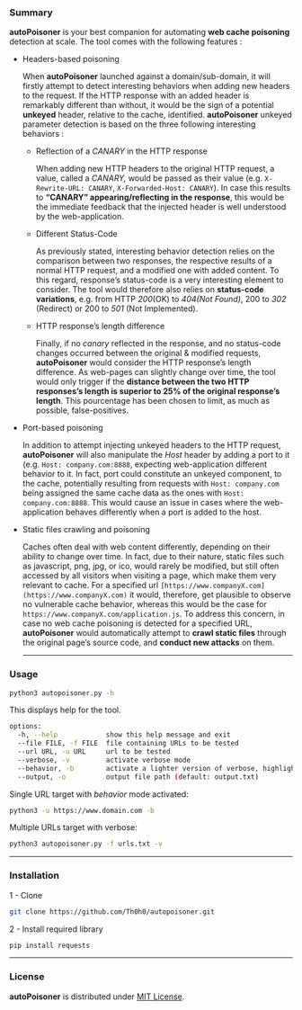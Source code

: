 ### Summary

**autoPoisoner** is your best companion for automating **web cache poisoning** detection at scale. The tool comes with the following features : 

- Headers-based poisoning
    
    When **autoPoisoner** launched against a domain/sub-domain, it will firstly attempt to detect interesting behaviors when adding new headers to the request. If the HTTP response with an added header is remarkably different than without, it would be the sign of a potential **unkeyed** header, relative to the cache, identified.
    **autoPoisoner** unkeyed parameter detection is based on the three following interesting behaviors :
    
    - Reflection of a *CANARY* in the HTTP response
        
        When adding new HTTP headers to the original HTTP request, a value, called a *CANARY,* would be passed as their value (e.g. `X-Rewrite-URL: CANARY`, `X-Forwarded-Host: CANARY`). In case this results to **“CANARY” appearing/reflecting in the response**, this would be the immediate feedback that the injected header is well understood by the web-application.
        
    - Different Status-Code
        
        As previously stated, interesting behavior detection relies on the comparison between two responses, the respective results of a normal HTTP request, and a modified one with added content. To this regard, response’s status-code is a very interesting element to consider. The tool would therefore also relies on **status-code variations**, e.g. from HTTP *200*(OK) to *404(Not Found)*, 200 to *302* (Redirect) or 200 to *501* (Not Implemented).
        
    - HTTP response’s length difference
        
        Finally, if no *canary* reflected in the response, and no status-code changes occurred between the original & modified requests, **autoPoisoner** would consider the HTTP response’s length difference. As web-pages can slightly change over time, the tool would only trigger if the **distance between the two HTTP responses’s length is superior to 25% of the original response’s length**. This pourcentage has been chosen to limit, as much as possible, false-positives.
        
- Port-based poisoning
    
    In addition to attempt injecting unkeyed headers to the HTTP request, **autoPoisoner** will also manipulate the *Host* header by adding a port to it (e.g. `Host: company.com:8888`, expecting web-application different behavior to it. In fact, port could constitute an unkeyed component, to the cache, potentially resulting from requests with `Host: company.com` being assigned the same cache data as the ones with `Host: company.com:8888`. This would cause an issue in cases where the web-application behaves differently when a port is added to the host.
    
- Static files crawling and poisoning
    
    Caches often deal with web content differently, depending on their ability to change over time. In fact, due to their nature, static files such as javascript, png, jpg, or ico, would rarely be modified, but still often accessed by all visitors when visiting a page, which make them very relevant to cache. For a specified url `[https://www.companyX.com](https://www.companyX.com)` it would, therefore, get plausible to observe no vulnerable cache behavior, whereas this would be the case for `https://www.companyX.com/application.js`. 
    To address this concern, in case no web cache poisoning is detected for a specified URL, **autoPoisoner** would automatically attempt to **crawl static files** through the original page’s source code, and **conduct new attacks** on them.
    
    ---
    

### Usage

```bash
python3 autopoisoner.py -h
```

This displays help for the tool.

```bash
options:
  -h, --help            show this help message and exit
  --file FILE, -f FILE  file containing URLs to be tested
  --url URL, -u URL     url to be tested
  --verbose, -v         activate verbose mode
  --behavior, -b        activate a lighter version of verbose, highlighting interesting cache behavior
  --output, -o          output file path (default: output.txt)
```

Single URL target with *behavior* mode activated:

```bash
python3 -u https://www.domain.com -b
```

Multiple URLs target with verbose: 

```bash
python3 autopoisoner.py -f urls.txt -v
```

---

### Installation

1 - Clone 

```bash
git clone https://github.com/Th0h0/autopoisoner.git
```

2  - Install required library

```bash
pip install requests
```

---

### License

**autoPoisoner** is distributed under [MIT License](https://github.com/Th0h0/autopoisoner/blob/master/LICENSE.md).
